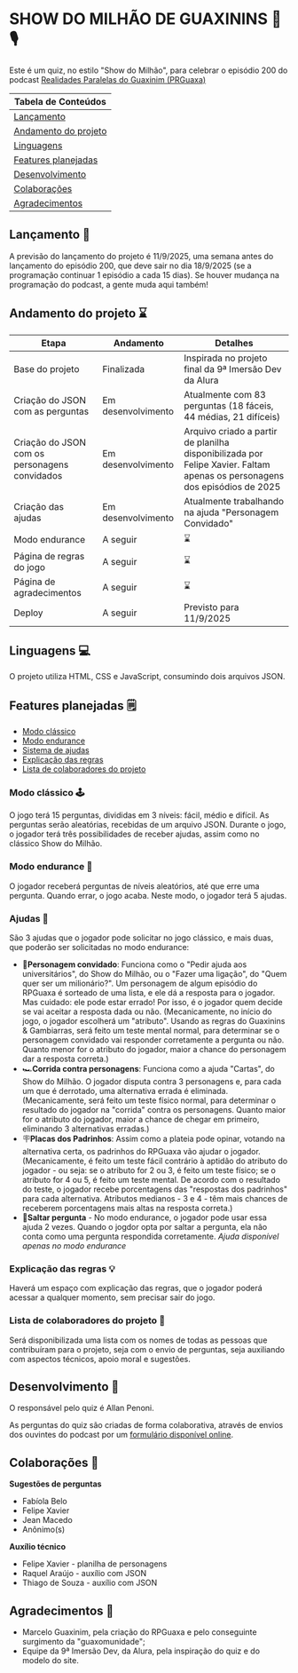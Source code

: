 # SHOW DO MILHÃO DE GUAXININS 🦝🎙️
Este é um quiz, no estilo "Show do Milhão", para celebrar o episódio 200 do podcast [Realidades Paralelas do Guaxinim (PRGuaxa)](https://www.deviante.com.br/podcasts/rpguaxa/)

| Tabela de Conteúdos |
|---------------------|
| [Lançamento](#lançamento-) |
| [Andamento do projeto](#andamento-do-projeto-) |
| [Linguagens](#linguagens-) |
| [Features planejadas](#Features-planejadas-) |
| [Desenvolvimento](#desenvolvimento-) |
| [Colaborações](#colaborações-) |
| [Agradecimentos](#agradecimentos-) |

## Lançamento 📅
A previsão do lançamento do projeto é 11/9/2025, uma semana antes do lançamento do episódio 200, que deve sair no dia 18/9/2025 (se a programação continuar 1 episódio a cada 15 dias). Se houver mudança na programação do podcast, a gente muda aqui também!

## Andamento do projeto ⌛
| Etapa | Andamento | Detalhes |
| ----- | --------- | -------- |
| Base do projeto | Finalizada | Inspirada no projeto final da 9ª Imersão Dev da Alura|
| Criação do JSON com as perguntas | Em desenvolvimento | Atualmente com 83 perguntas (18 fáceis, 44 médias, 21 difíceis) |
| Criação do JSON com os personagens convidados | Em desenvolvimento | Arquivo criado a partir de planilha disponibilizada por Felipe Xavier. Faltam apenas os personagens dos episódios de 2025 |
| Criação das ajudas | Em desenvolvimento | Atualmente trabalhando na ajuda "Personagem Convidado" |
| Modo endurance | A seguir | ⌛ |
| Página de regras do jogo | A seguir | ⌛ |
| Página de agradecimentos | A seguir | ⌛ |
| Deploy | A seguir | Previsto para 11/9/2025|

## Linguagens 💻
O projeto utiliza HTML, CSS e JavaScript, consumindo dois arquivos JSON.

## Features planejadas 🗒️
- [Modo clássico](#modo-clássico-)
- [Modo endurance](#modo-endurance-)
- [Sistema de ajudas](#ajudas-)
- [Explicação das regras](#explicação-das-regras-)
- [Lista de colaboradores do projeto](#lista-de-colaboradores-do-projeto-) 

### Modo clássico 🕹️
O jogo terá 15 perguntas, divididas em 3 níveis: fácil, médio e difícil. As perguntas serão aleatórias, recebidas de um arquivo JSON.
Durante o jogo, o jogador terá três possibilidades de receber ajudas, assim como no clássico Show do Milhão.

### Modo endurance 🎲
O jogador receberá perguntas de níveis aleatórios, até que erre uma pergunta. Quando errar, o jogo acaba.
Neste modo, o jogador terá 5 ajudas.

### Ajudas 🛟
São 3 ajudas que o jogador pode solicitar no jogo clássico, e mais duas, que poderão ser solicitadas no modo endurance:
- 👋**Personagem convidado**: Funciona como o "Pedir ajuda aos universitários", do Show do Milhão, ou o "Fazer uma ligação", do "Quem quer ser um milionário?". Um personagem de algum episódio do RPGuaxa é sorteado de uma lista, e ele dá a resposta para o jogador. Mas cuidado: ele pode estar errado! Por isso, é o jogador quem decide se vai aceitar a resposta dada ou não. (Mecanicamente, no início do jogo, o jogador escolherá um "atributo". Usando as regras do Guaxinins & Gambiarras, será feito um teste mental normal, para determinar se o personagem convidado vai responder corretamente a pergunta ou não. Quanto menor for o atributo do jogador, maior a chance do personagem dar a resposta correta.)
- 🏎️**Corrida contra personagens**: Funciona como a ajuda "Cartas", do Show do Milhão. O jogador disputa contra 3 personagens e, para cada um que é derrotado, uma alternativa errada é eliminada. (Mecanicamente, será feito um teste físico normal, para determinar o resultado do jogador na "corrida" contra os personagens. Quanto maior for o atributo do jogador, maior a chance de chegar em primeiro, eliminando 3 alternativas erradas.)
- 🪧**Placas dos Padrinhos**: Assim como a plateia pode opinar, votando na alternativa certa, os padrinhos do RPGuaxa vão ajudar o jogador. (Mecanicamente, é feito um teste fácil contrário à aptidão do atributo do jogador - ou seja: se o atributo for 2 ou 3, é feito um teste físico; se o atributo for 4 ou 5, é feito um teste mental. De acordo com o resultado do teste, o jogador recebe porcentagens das "respostas dos padrinhos" para cada alternativa. Atributos medianos - 3 e 4 - têm mais chances de receberem porcentagens mais altas na resposta correta.)
- 🦘**Saltar pergunta** - No modo endurance, o jogador pode usar essa ajuda 2 vezes. Quando o jogdor opta por saltar a pergunta, ela não conta como uma pergunta respondida corretamente. *Ajuda disponível apenas no modo endurance* 

### Explicação das regras 💡
Haverá um espaço com explicação das regras, que o jogador poderá acessar a qualquer momento, sem precisar sair do jogo.

### Lista de colaboradores do projeto 🤝
Será disponibilizada uma lista com os nomes de todas as pessoas que contribuíram para o projeto, seja com o envio de perguntas, seja auxiliando com aspectos técnicos, apoio moral e sugestões.

## Desenvolvimento 🧩
O responsável pelo quiz é Allan Penoni.

As perguntas do quiz são criadas de forma colaborativa, através de envios dos ouvintes do podcast por um [formulário disponível online](https://forms.gle/3nawWDW98icCsEGy6).

## Colaborações 🎁
**Sugestões de perguntas**
- Fabíola Belo
- Felipe Xavier
- Jean Macedo
- Anônimo(s)

**Auxílio técnico**
- Felipe Xavier - planilha de personagens
- Raquel Araújo - auxílio com JSON
- Thiago de Souza - auxílio com JSON

## Agradecimentos 💚
- Marcelo Guaxinim, pela criação do RPGuaxa e pelo conseguinte surgimento da "guaxomunidade";
- Equipe da 9ª Imersão Dev, da Alura, pela inspiração do quiz e do modelo do site.
